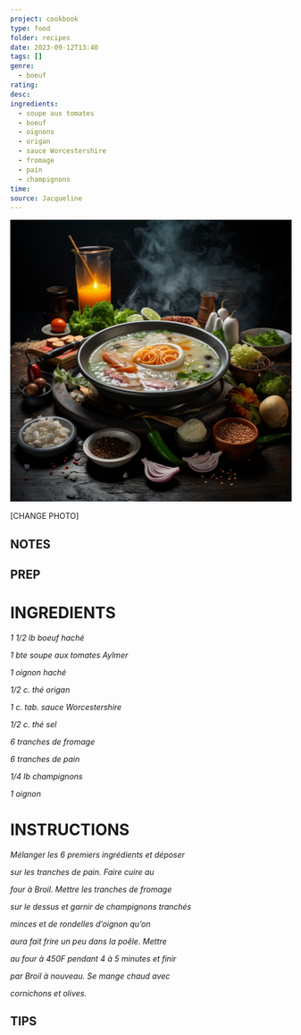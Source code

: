 ```yaml
---
project: cookbook
type: food
folder: recipes
date: 2023-09-12T13:40
tags: []
genre:
  - boeuf
rating: 
desc: 
ingredients:
  - soupe aux tomates
  - boeuf
  - oignons
  - origan
  - sauce Worcestershire
  - fromage
  - pain
  - champignons
time: 
source: Jacqueline
---
```


![IMAGE](_default.png)


[CHANGE PHOTO]


## NOTES




## PREP


# INGREDIENTS

_1 1/2 lb boeuf haché_

_1 bte soupe aux tomates Aylmer_

_1 oignon haché_

_1/2 c. thé origan_

_1 c. tab. sauce Worcestershire_

_1/2 c. thé sel_

_6 tranches de fromage_

_6 tranches de pain_

_1/4 lb champignons_

_1 oignon_

# INSTRUCTIONS

_Mélanger les 6 premiers ingrédients et déposer_

_sur les tranches de pain. Faire cuire au_

_four à Broil. Mettre les tranches de fromage_

_sur le dessus et garnir de champignons tranchés_

_minces et de rondelles d’oignon qu’on_

_aura fait frire un peu dans la poêle. Mettre_

_au four à 450F pendant 4 à 5 minutes et finir_

_par Broil à nouveau. Se mange chaud avec_

_cornichons et olives._



## TIPS



